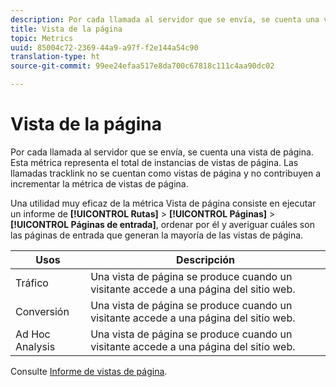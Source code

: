 ```yaml
---
description: Por cada llamada al servidor que se envía, se cuenta una vista de página. Esta métrica representa el total de instancias de vistas de página. Las llamadas tracklink no se cuentan como vistas de página y no contribuyen a incrementar la métrica de vistas de página.
title: Vista de la página
topic: Metrics
uuid: 85004c72-2369-44a9-a97f-f2e144a54c90
translation-type: ht
source-git-commit: 99ee24efaa517e8da700c67818c111c4aa90dc02

---
```



# Vista de la página

Por cada llamada al servidor que se envía, se cuenta una vista de página. Esta métrica representa el total de instancias de vistas de página. Las llamadas tracklink no se cuentan como vistas de página y no contribuyen a incrementar la métrica de vistas de página.

Una utilidad muy eficaz de la métrica Vista de página consiste en ejecutar un informe de **[!UICONTROL Rutas]** > **[!UICONTROL Páginas]** > **[!UICONTROL Páginas de entrada]**, ordenar por él y averiguar cuáles son las páginas de entrada que generan la mayoría de las vistas de página.

| Usos | Descripción |
|---|---|
| Tráfico | Una vista de página se produce cuando un visitante accede a una página del sitio web. |
| Conversión | Una vista de página se produce cuando un visitante accede a una página del sitio web. |
| Ad Hoc Analysis | Una vista de página se produce cuando un visitante accede a una página del sitio web. |

Consulte  [Informe de vistas de página](/help/components/c-variables/dimensionslist/reports-page-views.md).
